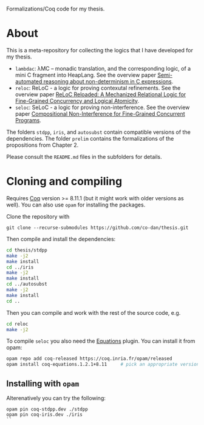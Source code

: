 Formalizations/Coq code for my thesis.

# About

This is a meta-repository for collecting the logics that I have
developed for my thesis.

- `lambdac`: λMC – monadic translation, and the corresponding logic,
  of a mini C fragment into HeapLang.
  See the overview paper [Semi-automated reasoning about non-determinism in C expressions](http://cs.ru.nl/~dfrumin/wpc/iris-c-monad.pdf). 
- `reloc`: ReLoC - a logic for proving contexutal refinements.
  See the overview paper [ReLoC Reloaded: A Mechanized Relational Logic for Fine-Grained Concurrency and Logical Atomicity](https://arxiv.org/abs/2006.13635).
- `seloc`: SeLoC - a logic for proving non-interference.
  See the overview paper [Compositional Non-Interference for Fine-Grained Concurrent Programs](https://arxiv.org/abs/1910.00905).


The folders `stdpp`, `iris`, and `autosubst` contain compatible versions of the dependencies.
The folder `prelim` contains the formalizations of the propositions from Chapter 2.

Please consult the `README.md` files in the subfolders for details.

# Cloning and compiling

Requires [Coq](https://coq.inria.fr/) version >= 8.11.1 (but it might work with older versions as well).
You can also use `opam` for installing the packages.

Clone the repository with
```
git clone --recurse-submodules https://github.com/co-dan/thesis.git
```
Then compile and install the dependencies:

```bash
cd thesis/stdpp
make -j2
make install
cd ../iris
make -j2
make install
cd ../autosubst
make -j2
make install
cd ..
```

Then you can compile and work with the rest of the source code, e.g.
```bash
cd reloc
make -j2
```

To compile `seloc` you also need the [Equations](https://github.com/mattam82/Coq-Equations) plugin.
You can install it from opam:
```bash
opam repo add coq-released https://coq.inria.fr/opam/released
opam install coq-equations.1.2.1+8.11     # pick an appropriate version
```

## Installing with `opam`

Alterenatively you can try the following:

```
opam pin coq-stdpp.dev ./stdpp
opam pin coq-iris.dev ./iris
``
